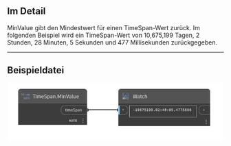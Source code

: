 ## Im Detail
MinValue gibt den Mindestwert für einen TimeSpan-Wert zurück. Im folgenden Beispiel wird ein TimeSpan-Wert von 10,675,199 Tagen, 2 Stunden, 28 Minuten, 5 Sekunden und 477 Millisekunden zurückgegeben.
___
## Beispieldatei

![MinValue](./DSCore.TimeSpan.MinValue_img.jpg)

